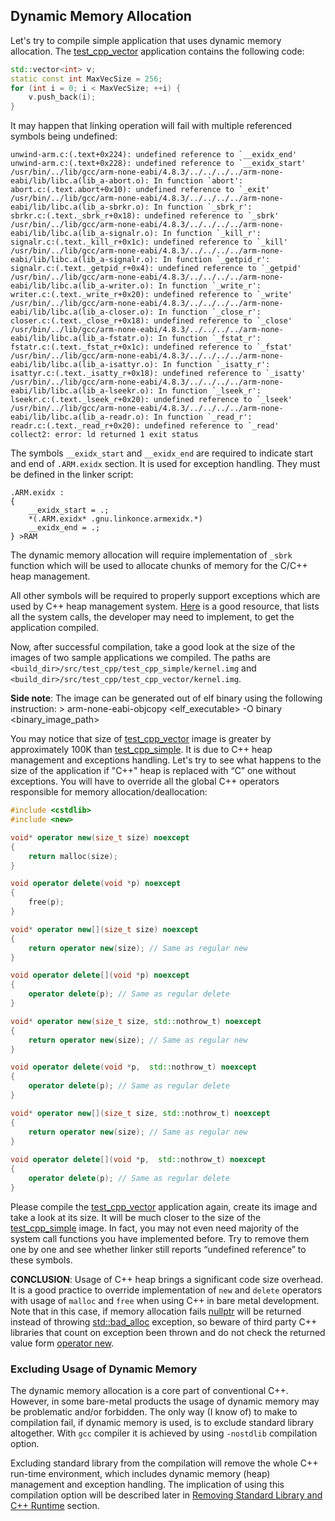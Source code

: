 ## Dynamic Memory Allocation
Let's try to compile simple application that uses dynamic memory allocation. The [test_cpp_vector](https://github.com/arobenko/embxx_on_rpi/tree/master/src/test_cpp/test_cpp_vector) application contains the following code:

```cpp
std::vector<int> v; 
static const int MaxVecSize = 256; 
for (int i = 0; i < MaxVecSize; ++i) { 
    v.push_back(i); 
}
```

It may happen that linking operation will fail with multiple referenced symbols being undefined:
```
unwind-arm.c:(.text+0x224): undefined reference to `__exidx_end' 
unwind-arm.c:(.text+0x228): undefined reference to `__exidx_start' 
/usr/bin/../lib/gcc/arm-none-eabi/4.8.3/../../../../arm-none-eabi/lib/libc.a(lib_a-abort.o): In function `abort': 
abort.c:(.text.abort+0x10): undefined reference to `_exit' 
/usr/bin/../lib/gcc/arm-none-eabi/4.8.3/../../../../arm-none-eabi/lib/libc.a(lib_a-sbrkr.o): In function `_sbrk_r': 
sbrkr.c:(.text._sbrk_r+0x18): undefined reference to `_sbrk' 
/usr/bin/../lib/gcc/arm-none-eabi/4.8.3/../../../../arm-none-eabi/lib/libc.a(lib_a-signalr.o): In function `_kill_r': 
signalr.c:(.text._kill_r+0x1c): undefined reference to `_kill' 
/usr/bin/../lib/gcc/arm-none-eabi/4.8.3/../../../../arm-none-eabi/lib/libc.a(lib_a-signalr.o): In function `_getpid_r': 
signalr.c:(.text._getpid_r+0x4): undefined reference to `_getpid' 
/usr/bin/../lib/gcc/arm-none-eabi/4.8.3/../../../../arm-none-eabi/lib/libc.a(lib_a-writer.o): In function `_write_r': 
writer.c:(.text._write_r+0x20): undefined reference to `_write' 
/usr/bin/../lib/gcc/arm-none-eabi/4.8.3/../../../../arm-none-eabi/lib/libc.a(lib_a-closer.o): In function `_close_r': 
closer.c:(.text._close_r+0x18): undefined reference to `_close' 
/usr/bin/../lib/gcc/arm-none-eabi/4.8.3/../../../../arm-none-eabi/lib/libc.a(lib_a-fstatr.o): In function `_fstat_r': 
fstatr.c:(.text._fstat_r+0x1c): undefined reference to `_fstat' 
/usr/bin/../lib/gcc/arm-none-eabi/4.8.3/../../../../arm-none-eabi/lib/libc.a(lib_a-isattyr.o): In function `_isatty_r': 
isattyr.c:(.text._isatty_r+0x18): undefined reference to `_isatty' 
/usr/bin/../lib/gcc/arm-none-eabi/4.8.3/../../../../arm-none-eabi/lib/libc.a(lib_a-lseekr.o): In function `_lseek_r': 
lseekr.c:(.text._lseek_r+0x20): undefined reference to `_lseek' 
/usr/bin/../lib/gcc/arm-none-eabi/4.8.3/../../../../arm-none-eabi/lib/libc.a(lib_a-readr.o): In function `_read_r': 
readr.c:(.text._read_r+0x20): undefined reference to `_read' 
collect2: error: ld returned 1 exit status 
```

The symbols `__exidx_start` and `__exidx_end` are required to indicate start and end of `.ARM.exidx` section. It is used for exception handling. They must be defined in the linker script:
```
.ARM.exidx : 
{ 
    __exidx_start = .; 
    *(.ARM.exidx* .gnu.linkonce.armexidx.*) 
    __exidx_end = .; 
} >RAM 
```

The dynamic memory allocation will require implementation of `_sbrk` function which will be used to allocate chunks of memory for the C/C++ heap management.

All other symbols will be required to properly support exceptions which are used 
by C++ heap management system. 
[Here](https://sourceware.org/newlib/libc.html#Syscalls) is a good resource, 
that lists all the system calls, the developer may need to implement, to get 
the application compiled.

Now, after successful compilation, take a good look at the size of the images of two sample applications we compiled. The paths are `<build_dir>/src/test_cpp/test_cpp_simple/kernel.img` and `<build_dir>/src/test_cpp/test_cpp_vector/kernel.img`.

**Side note**: The image can be generated out of elf binary using the following instruction:
    > arm-none-eabi-objcopy <elf_executable> -O binary <binary_image_path>

You may notice that size of [test_cpp_vector](https://github.com/arobenko/embxx_on_rpi/tree/master/src/test_cpp/test_cpp_vector) image is greater by approximately 100K than [test_cpp_simple](https://github.com/arobenko/embxx_on_rpi/tree/master/src/test_cpp/test_cpp_simple). It is due to C++ heap management and exceptions handling. Let's try to see what happens to the size of the application if "C++" heap is replaced with “C” one without exceptions. You will have to override all the global C++ operators responsible for memory allocation/deallocation:
```cpp
#include <cstdlib> 
#include <new> 

void* operator new(size_t size) noexcept 
{ 
    return malloc(size); 
} 

void operator delete(void *p) noexcept 
{ 
    free(p); 
} 

void* operator new[](size_t size) noexcept 
{ 
    return operator new(size); // Same as regular new
} 

void operator delete[](void *p) noexcept 
{ 
    operator delete(p); // Same as regular delete
} 

void* operator new(size_t size, std::nothrow_t) noexcept 
{ 
    return operator new(size); // Same as regular new 
} 

void operator delete(void *p,  std::nothrow_t) noexcept 
{ 
    operator delete(p); // Same as regular delete
} 

void* operator new[](size_t size, std::nothrow_t) noexcept 
{ 
    return operator new(size); // Same as regular new
} 
 
void operator delete[](void *p,  std::nothrow_t) noexcept 
{ 
    operator delete(p); // Same as regular delete
} 
```

Please compile the [test_cpp_vector](https://github.com/arobenko/embxx_on_rpi/tree/master/src/test_cpp/test_cpp_vector) application again, create its image and take a look at its size. It will be much closer to the size of the [test_cpp_simple](https://github.com/arobenko/embxx_on_rpi/tree/master/src/test_cpp/test_cpp_simple) image. In fact, you may not even need majority of the system call functions you have implemented before. Try to remove them one by one and see whether linker still reports “undefined reference” to these symbols. 

**CONCLUSION**: Usage of C++ heap brings a significant code size overhead. 
It is a good practice to override implementation of `new` and `delete` operators 
with usage of `malloc` and `free` when using C++ in bare metal development. 
Note that in this case, if memory allocation fails 
[nullptr](http://en.cppreference.com/w/cpp/types/nullptr_t) will be returned 
instead of throwing 
[std::bad_alloc](http://en.cppreference.com/w/cpp/memory/new/bad_alloc) exception, 
so beware of third party C++ libraries that count on exception been thrown and 
do not check the returned value form 
[operator new](http://en.cppreference.com/w/cpp/memory/new/operator_new).

### Excluding Usage of Dynamic Memory

The dynamic memory allocation is a core part of conventional C++. However, in 
some bare-metal products the usage of dynamic memory may be problematic and/or 
forbidden. The only way (I know of) to make to compilation fail, if dynamic 
memory is used, is to exclude standard library altogether. With `gcc` compiler 
it is achieved by using `-nostdlib` compilation option. 

Excluding standard library from the compilation will remove the whole C++ 
run-time environment, which includes dynamic memory (heap) management and 
exception handling. The implication of using this compilation option will be 
described later in [Removing Standard Library and C++ Runtime](nostdlib.md) section.
